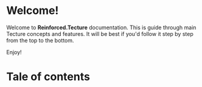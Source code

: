 # Welcome!

Welcome to **Reinforced.Tecture** documentation. This is guide through main Tecture concepts and features. It will be best if you'd follow it step by step from the top to the bottom.

Enjoy!

# Tale of contents

